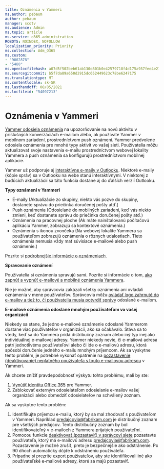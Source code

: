 ```yaml
---
title: Oznámenia v Yammeri
ms.author: pebaum
author: pebaum
manager: scotv
ms.audience: Admin
ms.topic: article
ms.service: o365-administration
ROBOTS: NOINDEX, NOFOLLOW
localization_priority: Priority
ms.collection: Adm_O365
ms.custom:
- "9002878"
- "5480"
ms.openlocfilehash: a07d5f502beb61ab130e801b0e42579718f4d175a937fee4e21ab9f7339dbffd
ms.sourcegitcommit: b5f7da89a650d2915dc652449623c78be6247175
ms.translationtype: MT
ms.contentlocale: sk-SK
ms.lasthandoff: 08/05/2021
ms.locfileid: "54097213"
---
```

# <a name="notifications-in-yammer"></a>Oznámenia v Yammeri

[Yammer odosiela oznámenia](https://support.microsoft.com/en-gb/office/enable-or-disable-yammer-email-and-phone-notifications-93e530e0-189f-4768-8f28-7683d48cc996) na upozorňovanie na novú aktivitu v príslušných konverzáciách e-mailom alebo, ak používate Yammer v mobilnom zariadení, prostredníctvom push oznámení. Yammer predvolene odosiela oznámenia pre mnohé typy aktivít vo vašej sieti. Používatelia môžu aktualizovať svoje nastavenia e-mailu prostredníctvom webovej lokality Yammera a push oznámenia sa konfigurujú prostredníctvom mobilnej aplikácie. 

Yammer už podporuje aj [interaktívne e-maily v Outlooku](https://techcommunity.microsoft.com/t5/outlook-blog/interactive-yammer-emails-in-outlook-on-the-web-are-here/ba-p/1209420). Niektoré e-maily (kópie správ) sa v Outlooku na webe stanú interaktívnymi. V niektorej z budúcich aktualizácií sa táto funkcia dostane aj do ďalších verzií Outlooku.

**Typy oznámení v Yammeri**

- E-maily (Aktualizácie zo skupiny, niekto vás pozve do skupiny, dostanete správu do priečinka doručenej pošty atď.)
- Push oznámenia (Odosielané do mobilných zariadení, keď vás niekto zmieni, keď dostanete správu do priečinka doručenej pošty atď.)
- Oznámenia na pracovnej ploche (Ak máte nainštalovanú počítačovú aplikáciu Yammer, zobrazujú sa kontextové oznámenia.)
- Oznámenia s ikonou zvončeka (Na webovej lokalite Yammera sa používateľom zobrazujú oznámenia o rôznych udalostiach. Tieto oznámenia nemusia vždy mať súvisiace e-mailové alebo push oznámenie.)

Pozrite si [podrobnejšie informácie o oznámeniach](https://support.microsoft.com/en-gb/office/enable-or-disable-yammer-email-and-phone-notifications-93e530e0-189f-4768-8f28-7683d48cc996).

**Spravovanie oznámení**

Používatelia si oznámenia spravujú sami. Pozrite si informácie o tom, [ako zapnúť a vypnúť e-mailové a mobilné oznámenia Yammera](https://support.microsoft.com/en-gb/office/enable-or-disable-yammer-email-and-phone-notifications-93e530e0-189f-4768-8f28-7683d48cc996). 

Nie je možné, aby správcovia zakázali všetky oznámenia ani ovládali oznámenia v mene používateľov. Správcovia môžu [ovládať logo zahrnuté do e-mailov a tiež to, či používatelia musia potvrdiť správy](https://docs.microsoft.com/yammer/configure-your-yammer-network/configure-email-and-yammer) odoslané e-mailom.

**E-mailové oznámenia odoslané mnohým používateľom vo vašej organizácii**

Niekedy sa stane, že jedno e-mailové oznámenie odoslané Yammerom dostane viac používateľov v organizácii, ako sa očakávalo. Stáva sa to vtedy, keď sa do Yammera pridá distribučný zoznam alebo iný typ inej ako individuálnej e-mailovej adresy. Yammer niekedy nevie, či e-mailová adresa patrí jednotlivému používateľovi alebo či ide o e-mailovú adresu, ktorá spôsobí doručenie jedného e-mailu mnohým príjemcom. Ak sa vyskytne tento problém, je potrebné vykonať opatrenie na [pozastavenie (deaktivovanie) neplatného používateľa s touto e-mailovou adresou](https://docs.microsoft.com/yammer/manage-yammer-users/add-block-or-remove-users#remove-users) v Yammeri. 

Ak chcete znížiť pravdepodobnosť výskytu tohto problému, mali by ste:

1. [Vynútiť identitu Office 365](https://docs.microsoft.com/yammer/configure-your-yammer-network/enforce-office-365-identity) pre Yammer.
2. Zablokovať externým odosielateľom odosielanie e-mailov vašej organizácii alebo obmedziť odosielateľov na schválený zoznam.

Ak sa vyskytne tento problém:

1. Identifikujte príjemcu e-mailu, ktorý by sa mal zhodovať s používateľom v Yammeri. Napríklad predajcovia@fabrikam.com je distribučný zoznam pre všetkých predajcov. Tento distribučný zoznam by bol identifikovateľný v e-mailoch z Yammera prijatých používateľmi.
2. Pomocou funkcie [deaktivovať (pozastaviť) v správcovi siete](https://docs.microsoft.com/yammer/manage-yammer-users/add-block-or-remove-users#remove-users) pozastavte používateľa, ktorý má e-mailovú adresu predajcovia@fabrikam.com. Pozastavenie je možné zrušiť, preto je bezpečnejšie ako odstránenie. Po 90 dňoch automaticky dôjde k odstráneniu používateľa.
3. Prípadne si prezrite [export používateľov](https://docs.microsoft.com/yammer/manage-security-and-compliance/export-yammer-enterprise-data#ExportUsers), aby ste identifikovali iné ako používateľské e-mailové adresy, ktoré sa majú pozastaviť.
